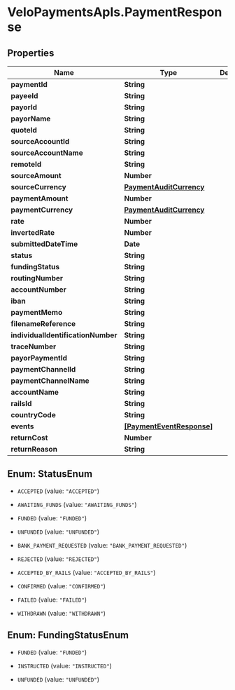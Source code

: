 # VeloPaymentsApIs.PaymentResponse

## Properties
Name | Type | Description | Notes
------------ | ------------- | ------------- | -------------
**paymentId** | **String** |  | 
**payeeId** | **String** |  | 
**payorId** | **String** |  | 
**payorName** | **String** |  | [optional] 
**quoteId** | **String** |  | 
**sourceAccountId** | **String** |  | 
**sourceAccountName** | **String** |  | [optional] 
**remoteId** | **String** |  | [optional] 
**sourceAmount** | **Number** |  | [optional] 
**sourceCurrency** | [**PaymentAuditCurrency**](PaymentAuditCurrency.md) |  | [optional] 
**paymentAmount** | **Number** |  | 
**paymentCurrency** | [**PaymentAuditCurrency**](PaymentAuditCurrency.md) |  | [optional] 
**rate** | **Number** |  | [optional] 
**invertedRate** | **Number** |  | [optional] 
**submittedDateTime** | **Date** |  | 
**status** | **String** |  | 
**fundingStatus** | **String** |  | 
**routingNumber** | **String** |  | [optional] 
**accountNumber** | **String** |  | [optional] 
**iban** | **String** |  | [optional] 
**paymentMemo** | **String** |  | [optional] 
**filenameReference** | **String** |  | [optional] 
**individualIdentificationNumber** | **String** |  | [optional] 
**traceNumber** | **String** |  | [optional] 
**payorPaymentId** | **String** |  | [optional] 
**paymentChannelId** | **String** |  | [optional] 
**paymentChannelName** | **String** |  | [optional] 
**accountName** | **String** |  | [optional] 
**railsId** | **String** |  | 
**countryCode** | **String** |  | [optional] 
**events** | [**[PaymentEventResponse]**](PaymentEventResponse.md) |  | 
**returnCost** | **Number** |  | [optional] 
**returnReason** | **String** |  | [optional] 


<a name="StatusEnum"></a>
## Enum: StatusEnum


* `ACCEPTED` (value: `"ACCEPTED"`)

* `AWAITING_FUNDS` (value: `"AWAITING_FUNDS"`)

* `FUNDED` (value: `"FUNDED"`)

* `UNFUNDED` (value: `"UNFUNDED"`)

* `BANK_PAYMENT_REQUESTED` (value: `"BANK_PAYMENT_REQUESTED"`)

* `REJECTED` (value: `"REJECTED"`)

* `ACCEPTED_BY_RAILS` (value: `"ACCEPTED_BY_RAILS"`)

* `CONFIRMED` (value: `"CONFIRMED"`)

* `FAILED` (value: `"FAILED"`)

* `WITHDRAWN` (value: `"WITHDRAWN"`)




<a name="FundingStatusEnum"></a>
## Enum: FundingStatusEnum


* `FUNDED` (value: `"FUNDED"`)

* `INSTRUCTED` (value: `"INSTRUCTED"`)

* `UNFUNDED` (value: `"UNFUNDED"`)




